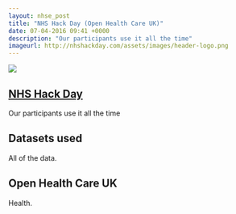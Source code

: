 ```yaml
---
layout: nhse_post
title: "NHS Hack Day (Open Health Care UK)"
date: 07-04-2016 09:41 +0000
description: "Our participants use it all the time"
imageurl: http://nhshackday.com/assets/images/header-logo.png
---
```

<img src="http://nhshackday.com/assets/images/header-logo.png" />

## <a href="nhshackday.com" target="_blank"> NHS Hack Day <i class="fa fa-external-link"></i></a>

Our participants use it all the time

## Datasets used

All of the data.

## Open Health Care UK

Health.